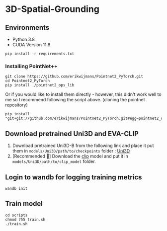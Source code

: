 # 3D-Spatial-Grounding

## Environments
- Python 3.8
- CUDA Version 11.8

```
pip install -r requirements.txt
```

### Installing PointNet++
```
git clone https://github.com/erikwijmans/Pointnet2_PyTorch.git
cd Pointnet2_PyTorch
pip install ./pointnet2_ops_lib
```
Or if you would like to install them directly - however, this didn't work well to me so I recommend following the script above. (cloning the pointnet repository)
```
pip install "git+git://github.com/erikwijmans/Pointnet2_PyTorch.git#egg=pointnet2_ops&subdirectory=pointnet2_ops_lib"
```

## Download pretrained Uni3D and EVA-CLIP
1. Download pretrained Uni3D-B from the following link and place it put them in `models/Uni3D/path/to/checkpoints` folder : [Uni3D](https://huggingface.co/BAAI/Uni3D/blob/main/modelzoo/uni3d-b/model.pt)
2. [Recommended 🤗] Download the [clip](https://huggingface.co/timm/eva02_enormous_patch14_plus_clip_224.laion2b_s9b_b144k/blob/main/open_clip_pytorch_model.bin) model and put it in `models/Uni3D/path/to/clip_model` folder.

## Login to wandb for logging training metrics
```
wandb init
```

## Train model
```
cd scripts
chmod 755 train.sh
./train.sh
```
